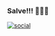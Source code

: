 ### Salve!!! 🍑👋😼

[![social](https://img.shields.io/badge/Twitter-1DA1F2?style=for-the-badge&logo=twitter&logoColor=white)](https://twitter.com/ZealBN)

